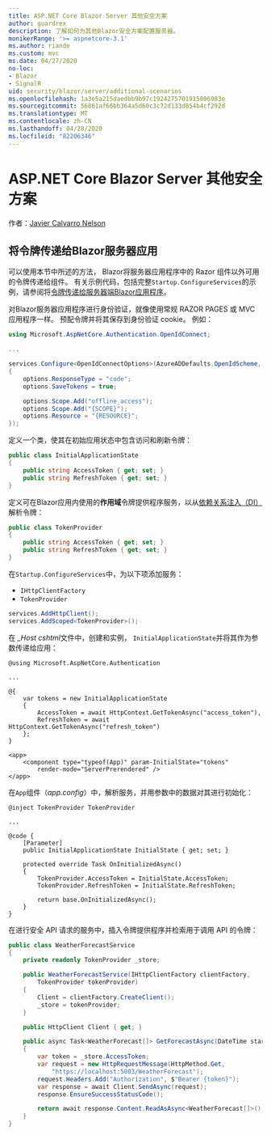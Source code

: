 ```yaml
---
title: ASP.NET Core Blazor Server 其他安全方案
author: guardrex
description: 了解如何为其他Blazor安全方案配置服务器。
monikerRange: '>= aspnetcore-3.1'
ms.author: riande
ms.custom: mvc
ms.date: 04/27/2020
no-loc:
- Blazor
- SignalR
uid: security/blazor/server/additional-scenarios
ms.openlocfilehash: 1a3e5a215daedbb9b97c1924275701915806983e
ms.sourcegitcommit: 56861af66bb364a5d60c3c72d133d854b4cf292d
ms.translationtype: MT
ms.contentlocale: zh-CN
ms.lasthandoff: 04/28/2020
ms.locfileid: "82206346"
---
```

# <a name="aspnet-core-blazor-server-additional-security-scenarios"></a>ASP.NET Core Blazor Server 其他安全方案

作者：[Javier Calvarro Nelson](https://github.com/javiercn)

## <a name="pass-tokens-to-a-blazor-server-app"></a>将令牌传递给Blazor服务器应用

可以使用本节中所述的方法， Blazor将服务器应用程序中的 Razor 组件以外可用的令牌传递给组件。 有关示例代码，包括完整`Startup.ConfigureServices`的示例，请参阅将[令牌传递给服务器端Blazor应用程序](https://github.com/javiercn/blazor-server-aad-sample)。

对Blazor服务器应用程序进行身份验证，就像使用常规 RAZOR PAGES 或 MVC 应用程序一样。 预配令牌并将其保存到身份验证 cookie。 例如：

```csharp
using Microsoft.AspNetCore.Authentication.OpenIdConnect;

...

services.Configure<OpenIdConnectOptions>(AzureADDefaults.OpenIdScheme, options =>
{
    options.ResponseType = "code";
    options.SaveTokens = true;

    options.Scope.Add("offline_access");
    options.Scope.Add("{SCOPE}");
    options.Resource = "{RESOURCE}";
});
```

定义一个类，使其在初始应用状态中包含访问和刷新令牌：

```csharp
public class InitialApplicationState
{
    public string AccessToken { get; set; }
    public string RefreshToken { get; set; }
}
```

定义可在Blazor应用内使用的**作用域**令牌提供程序服务，以从[依赖关系注入（DI）](xref:blazor/dependency-injection)解析令牌：

```csharp
public class TokenProvider
{
    public string AccessToken { get; set; }
    public string RefreshToken { get; set; }
}
```

在`Startup.ConfigureServices`中，为以下项添加服务：

* `IHttpClientFactory`
* `TokenProvider`

```csharp
services.AddHttpClient();
services.AddScoped<TokenProvider>();
```

在 *_Host cshtml*文件中，创建和实例， `InitialApplicationState`并将其作为参数传递给应用：

```cshtml
@using Microsoft.AspNetCore.Authentication

...

@{
    var tokens = new InitialApplicationState
    {
        AccessToken = await HttpContext.GetTokenAsync("access_token"),
        RefreshToken = await HttpContext.GetTokenAsync("refresh_token")
    };
}

<app>
    <component type="typeof(App)" param-InitialState="tokens" 
        render-mode="ServerPrerendered" />
</app>
```

在`App`组件（*app.config*）中，解析服务，并用参数中的数据对其进行初始化：

```razor
@inject TokenProvider TokenProvider

...

@code {
    [Parameter]
    public InitialApplicationState InitialState { get; set; }

    protected override Task OnInitializedAsync()
    {
        TokenProvider.AccessToken = InitialState.AccessToken;
        TokenProvider.RefreshToken = InitialState.RefreshToken;

        return base.OnInitializedAsync();
    }
}
```

在进行安全 API 请求的服务中，插入令牌提供程序并检索用于调用 API 的令牌：

```csharp
public class WeatherForecastService
{
    private readonly TokenProvider _store;

    public WeatherForecastService(IHttpClientFactory clientFactory, 
        TokenProvider tokenProvider)
    {
        Client = clientFactory.CreateClient();
        _store = tokenProvider;
    }

    public HttpClient Client { get; }

    public async Task<WeatherForecast[]> GetForecastAsync(DateTime startDate)
    {
        var token = _store.AccessToken;
        var request = new HttpRequestMessage(HttpMethod.Get, 
            "https://localhost:5003/WeatherForecast");
        request.Headers.Add("Authorization", $"Bearer {token}");
        var response = await Client.SendAsync(request);
        response.EnsureSuccessStatusCode();

        return await response.Content.ReadAsAsync<WeatherForecast[]>();
    }
}
```
